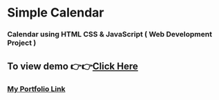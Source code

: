 # Simple Calendar 
### Calendar using HTML CSS & JavaScript ( Web Development Project )

## To view demo 👉👉[Click Here](https://ashutosh-pmishra.github.io/Simple-Calendar/)

### [My Portfolio Link](http://rajibmra.intels.co)
